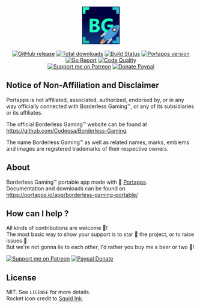 <p align="center"><a href="https://portapps.io/app/borderless-gaming-portable/" target="_blank"><img width="100" src="https://github.com/portapps/borderless-gaming-portable/blob/master/res/papp.png"></a></p>

<p align="center">
  <a href="https://portapps.io/app/borderless-gaming-portable/#download"><img src="https://img.shields.io/github/release/portapps/borderless-gaming-portable.svg?style=flat-square" alt="GitHub release"></a>
  <a href="https://portapps.io/app/borderless-gaming-portable/#download"><img src="https://img.shields.io/github/downloads/portapps/borderless-gaming-portable/total.svg?style=flat-square" alt="Total downloads"></a>
  <a href="https://travis-ci.com/portapps/borderless-gaming-portable"><img src="https://img.shields.io/travis/com/portapps/borderless-gaming-portable/master.svg?style=flat-square" alt="Build Status"></a>
  <a href="https://github.com/portapps/portapps"><img src="https://img.shields.io/badge/portapps-1.28.0-479fdb.svg?style=flat-square" alt="Portapps version"></a>
  <a href="https://goreportcard.com/report/github.com/portapps/borderless-gaming-portable"><img src="https://goreportcard.com/badge/github.com/portapps/borderless-gaming-portable?style=flat-square" alt="Go Report"></a>
  <a href="https://www.codacy.com/app/portapps/borderless-gaming-portable"><img src="https://img.shields.io/codacy/grade/d502ced9e33c498a9f6e3a30b6a6fe6d.svg?style=flat-square" alt="Code Quality"></a>
  <br /><a href="https://www.patreon.com/crazymax"><img src="https://img.shields.io/badge/donate-patreon-f96854.svg?logo=patreon&style=flat-square" alt="Support me on Patreon"></a>
  <a href="https://www.paypal.me/crazyws"><img src="https://img.shields.io/badge/donate-paypal-00457c.svg?logo=paypal&style=flat-square" alt="Donate Paypal"></a>
</p>

## Notice of Non-Affiliation and Disclaimer

Portapps is not affiliated, associated, authorized, endorsed by, or in any way officially connected with Borderless Gaming™, or any of its subsidiaries or its affiliates.

The official Borderless Gaming™ website can be found at https://github.com/Codeusa/Borderless-Gaming.

The name Borderless Gaming™ as well as related names, marks, emblems and images are registered trademarks of their respective owners.

## About

Borderless Gaming™ portable app made with 🚀 [Portapps](https://portapps.io).<br />
Documentation and downloads can be found on https://portapps.io/app/borderless-gaming-portable/

## How can I help ?

All kinds of contributions are welcome :raised_hands:!<br />
The most basic way to show your support is to star :star2: the project, or to raise issues :speech_balloon:<br />
But we're not gonna lie to each other, I'd rather you buy me a beer or two :beers:!

[![Support me on Patreon](https://portapps.io/img/donate/patreon.png)](https://www.patreon.com/crazymax) 
[![Paypal Donate](https://portapps.io/img/donate/paypal.png)](https://www.paypal.me/crazyws)

## License

MIT. See `LICENSE` for more details.<br />
Rocket icon credit to [Squid Ink](http://thesquid.ink).
